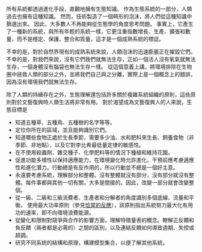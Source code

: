 所有系統都透過進化手段，直觀地擁有生態知識。
作為生態系統的一部分，人類過去也擁有這種知識。
然而，技術製造了一個畸形的泡沫，將人們從這種知識中篩選出來。
因此，大多數人不再能夠從生態學的角度思考問題。
事實上，它產生了一種新的系統，與所有年輕的系統一樣，它更注重指數增長、生產、擴張和數量，而不是穩定、保護、整合和質量，這才是一個成熟系統的標誌。

不幸的是，對於自然界現有的成熟系統來說，人類泡沫的迅速膨脹正在摧毀它們。
不幸的是，對我們來說，沒有它們我們就無法生存，正如一個活人沒有氧氣就無法生存，一個身體沒有腦袋也無法生存一樣。
從這個意義上講，將環境排除在生物圈中拯救人類的部分之外，並將我們自己與之分離，實際上是一個概念上的錯誤，因為沒有環境我們就無法生存。

除了人類的持續存在之外，生態理解還包括許多關於複雜系統組織的原則，這些原則對於文藝復興時人類生活將非常有用。
對於渴望成為文藝復興人的人來說，生態目標是 
- 知道五種草、五種鳥、五種樹的名字等等。
- 定位你所在的區域，並且能夠識別它們。
- 知道哪些食物正處於生長季節，需要多少油、水和肥料來生長、飼養食物（非季節、非地點），以及它對李比希最低量定律的敏感性。
- 在不使用殺蟲劑、雜交種子、化學肥料等的情況下種植和維持花園。
- 促進功能多樣性以保持適應能力，在環境變化時允許進化。干預前應考慮適應性和進化潛力。行動總是有反作用的，所以行動並不總是一個好主意。
- 永遠要考慮系統，理解部分和整體。沒有整體就沒有部分，沒有部分就沒有整體。每件事都與其他一切有關，大多是間接的。因此，改變一部分就會改變整個。
- 從一級、二級和三級消費者、生產者和分解者的角度識別多個底線、流量和平衡。
使用最大功率原則（參見[恰當的反應]()），該原則指出系統努力最大化有用功的速率，即不向環境浪費能源。
- 從變化和限制對競爭與合作的影響方面，理解特徵量表的概念。瞭解正反饋和負反饋（兩者都是必需的）之間的區別，以及連結反饋如何導致週期、失控或超調。
- 研究不同系統的結構和原理，構建模型集合，以便了解其他系統。